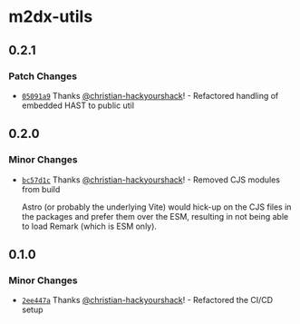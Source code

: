 # m2dx-utils

## 0.2.1

### Patch Changes

- [`05091a9`](https://github.com/christian-hackyourshack/npm/commit/05091a9f6c301026a171276ff86ba9ef154f81a6) Thanks [@christian-hackyourshack](https://github.com/christian-hackyourshack)! - Refactored handling of embedded HAST to public util

## 0.2.0

### Minor Changes

- [`bc57d1c`](https://github.com/christian-hackyourshack/npm/commit/bc57d1c1c561671a43b9ad0b776986a8604e101e) Thanks [@christian-hackyourshack](https://github.com/christian-hackyourshack)! - Removed CJS modules from build

  Astro (or probably the underlying Vite) would hick-up on the CJS files in the packages and prefer them over the ESM, resulting in not being able to load Remark (which is ESM only).

## 0.1.0

### Minor Changes

- [`2ee447a`](https://github.com/christian-hackyourshack/npm/commit/2ee447ad7631750c84ab69175aa7da134b3fb1f5) Thanks [@christian-hackyourshack](https://github.com/christian-hackyourshack)! - Refactored the CI/CD setup

